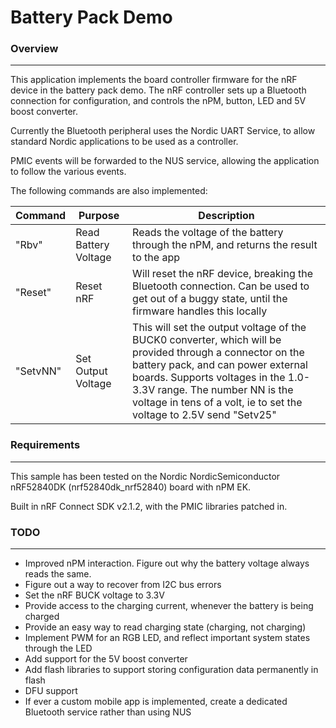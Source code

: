 # Battery Pack Demo

### Overview
********
This application implements the board controller firmware for the nRF device in the battery pack demo. The nRF controller sets up a Bluetooth connection for configuration, and controls the nPM, button, LED and 5V boost converter. 

Currently the Bluetooth peripheral uses the Nordic UART Service, to allow standard Nordic applications to be used as a controller. 

PMIC events will be forwarded to the NUS service, allowing the application to follow the various events. 

The following commands are also implemented:

| Command | Purpose | Description |
| ------- | ------- | ----------- |
| "Rbv" | Read Battery Voltage | Reads the voltage of the battery through the nPM, and returns the result to the app |
| "Reset" | Reset nRF | Will reset the nRF device, breaking the Bluetooth connection. Can be used to get out of a buggy state, until the firmware handles this locally |
| "SetvNN" | Set Output Voltage | This will set the output voltage of the BUCK0 converter, which will be provided through a connector on the battery pack, and can power external boards. Supports voltages in the 1.0-3.3V range. The number NN is the voltage in tens of a volt, ie to set the voltage to 2.5V send "Setv25"|

### Requirements
************
This sample has been tested on the Nordic NordicSemiconductor nRF52840DK (nrf52840dk_nrf52840) board with nPM EK.

Built in nRF Connect SDK v2.1.2, with the PMIC libraries patched in.

### TODO
********

- Improved nPM interaction. Figure out why the battery voltage always reads the same. 
- Figure out a way to recover from I2C bus errors
- Set the nRF BUCK voltage to 3.3V
- Provide access to the charging current, whenever the battery is being charged
- Provide an easy way to read charging state (charging, not charging)
- Implement PWM for an RGB LED, and reflect important system states through the LED
- Add support for the 5V boost converter
- Add flash libraries to support storing configuration data permanently in flash
- DFU support
- If ever a custom mobile app is implemented, create a dedicated Bluetooth service rather than using NUS
